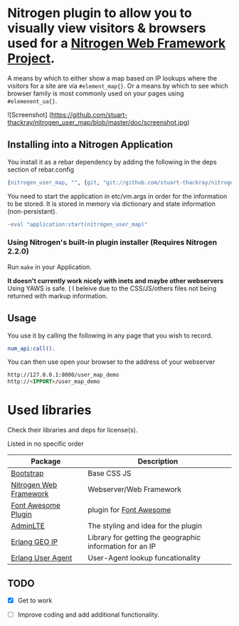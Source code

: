 # Nitrogen plugin to allow you to visually view visitors & browsers used for a [Nitrogen Web Framework Project](http://nitrogenproject.com).

A means by which to either show a map based on IP lookups where the visitors for a site are via `#element_map{}`. Or a means by which to see which browser family is most commonly used on your pages using `#elemenent_ua{}`.

![Screenshot]
(https://github.com/stuart-thackray/nitrogen_user_map/blob/master/doc/screenshot.jpg)
 
## Installing into a Nitrogen Application 

You install it as a rebar dependency by adding the following in the deps section of rebar.config

```erlang
{nitrogen_user_map, "", {git, "git://github.com/stuart-thackray/nitrogen_user_map.git", {branch, master}}
```

You need to start the application in etc/vm.args in order for the information to be stored. It is stored in memory via dictionary and state information (non-persistant). 

```erlang
-eval "application:start(nitrogen_user_map)"
```


### Using Nitrogen's built-in plugin installer (Requires Nitrogen 2.2.0)

Run `make` in your Application. 

**It doesn't currently work nicely with inets and maybe other webservers** Using YAWS is safe. ( I beleive due to the CSS/JS/others files not being returned with markup information.

## Usage

You use it by calling the following in any page that you wish to record.
```erlang
num_api:call().
```

You can then use open your browser to the address of your webserver
```html
http://127.0.0.1:8000/user_map_demo
http://<IPPORT>/user_map_demo
```

Used libraries
==============

Check their libraries and deps for license(s).

Listed in no specific order

| Package | Description | 
| --- | --- |
| [Bootstrap](http://getbootstrap.com/) | Base CSS JS |
| [Nitrogen Web Framework](https://github.com/nitrogen/nitrogen) | Webserver/Web Framework |
| [Font Awesome Plugin](https://github.com/stuart-thackray/nitrogen_fa) | plugin for [Font Awesome](http://fontawesome.io/) |
| [AdminLTE](https://almsaeedstudio.com/) | The styling and idea for the plugin |
| [Erlang GEO IP](https://github.com/mochi/egeoip.git)|Library for getting the geographic information for an IP |
| [Erlang User Agent](https://github.com/ferd/useragent.git) | User-Agent lookup funcationality | 


## TODO
- [x] Get to work
- [ ] Improve coding and add additional functionality.

